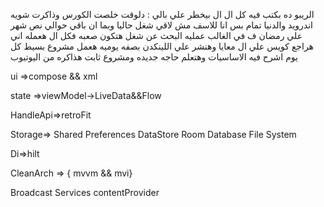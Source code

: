 الريبو ده بكتب فيه كل ال ال بيخطر علي بالي :
دلوقت خلصت الكورس وذاكرت شويه اندرويد والدنيا تمام بس انا للاسف مش لاقي شغل حاليا وبما ان باقي حوالي نص شهر علي رمضان  ف في الغالب عمليه البحث عن شغل هتكون صعبه فكل ال هعمله اني 
هراجع كويس علي ال معايا 
وهنشر علي اللينكدن بصفه يوميه 
هعمل مشروع بسيط كل يوم اشرح فيه الاساسيات 
وهتعلم حاجه جديده 
ومشروع ثابت هذاكره من اليوتيوب 

ui =>compose && xml

state =>viewModel->LiveData&&Flow

HandleApi=>retroFit

Storage=>
Shared Preferences
DataStore
Room Database
File System

Di=>hilt 

CleanArch => { mvvm && mvi}


Broadcast
Services
contentProvider
